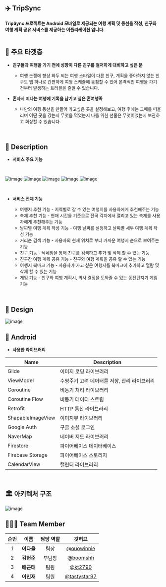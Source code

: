 ## ✈️ TripSync
**TripSync 프로젝트는 Android 모바일로 제공되는 여행 계획 및 동선을 작성, 친구와 여행 계획 공유 서비스를 제공하는 어플리케이션 입니다.**
<br/>
<br/>

## 🤵 주요 타겟층
- **친구들과 여행을 가기 전에 성향이 다른 친구를 철저하게 대비하고 싶은 분**
	-  여행 논쟁에 항상 화두 되는 여행 스타일이 다른 친구, 계획을 좋아하지 않는 친구도 앱 하나로 간편하게 여행 스케쥴에 동참할 수 있어 본격적인 여행을 가기 전부터 발생하는 트러블을 줄일 수 있습니다.

- **혼자서 떠나는 여행에 기록을 남기고 싶은 혼여행족**
	- 나만의 여행 동선을 만들어 가고싶은 곳을 설정해보고, 여행 후에는 그때를 떠올리며 어떤 곳을 갔는지 무엇을 먹었는지 나를 위한 선물은 무엇이었는지 보관하고 회상할 수 있습니다.
<br/>

## 📃 Description

- **서비스 주요 기능**
<br/>

![image](https://github.com/NBCAndroid15/TripSync/assets/138543028/9cf09c99-c407-4273-afa4-1af6efe3f320)
![image](https://github.com/NBCAndroid15/TripSync/assets/138543028/89b21a25-1a88-4752-9289-ac19123377cf)
![image](https://github.com/NBCAndroid15/TripSync/assets/138543028/e6257db2-6111-4e95-8624-b35f69a8c306)
![image](https://github.com/NBCAndroid15/TripSync/assets/138543028/c3107969-8563-4506-8979-f184de00e2cd)
![image](https://github.com/NBCAndroid15/TripSync/assets/138543028/6f51fd3f-00a1-4af5-8ad1-7c7ce7367690)


<br/>

- **서비스 전체 기능**

	- 여행지 추천 기능 - 지역별로 갈 수 있는 여행지를 사용자에게 추천해주는 기능
   	- 축제 추천 기능 - 현재 시간을 기준으로 전국 각지에서 열리고 있는 축제를 사용자에게 추천해주는 기능
   	- 날짜별 여행 계획 작성 기능 - 여행 날짜를 설정하고 날짜별 세부 여행 계획 작성 기능
	- 거리순 검색 기능 - 사용자의 현재 위치로 부터 가까운 여행지 순으로 보여주는 기능
   	- 친구 기능 - 닉네임을 통해 친구를 검색하고 추가 및 삭제 할 수 있는 기능
   	- 친구간 여행 계획 공유 기능 - 친구와 여행 계획을 공유 할 수 있는 기능
   	- 여행지 북마크 기능 - 사용자가 가고 싶은 여행지를 북마크에 추가하고 열람 및 삭제 할 수 있는 기능
   	- 게임 기능 - 친구와 여행 계획시, 의사 결정을 도와줄 수 있는 동전던지기 게임 기능
<br/>

## 📝 Design

![image](https://github.com/NBCAndroid15/TripSync/assets/138543028/05501924-58dc-4442-a23a-534c644e01ed)




## 📱 Android

- **사용한 라이브러리**

| Name             | Description                                  |
| ---------------- | -------------------------------------------- |
| Glide            | 이미지 로딩 라이브러리                       |
| ViewModel        | 수명주기 고려 데이터를 저장, 관리 라이브러리 |
| Coroutine        | 비동기 처리 라이브러리                       |
| Coroutine Flow   | 비동기 데이터 스트림                         |
| Retrofit         | HTTP 통신 라이브러리                         |
| ShapableImageView | 이미지뷰 라이브러리                         |
| Google Auth      | 구글 소셜 로그인                             |
| NaverMap        | 네이버 지도 라이브러리                         |
| Firestore              | 파이어베이스 데이터베이스                       |
| Firebase Storage              | 파이어베이스 스토리지                      |
| CalendarView     | 캘린더 라이브러리                            |

<br/>

## 🏛️ 아키텍처 구조

![image](https://github.com/NBCAndroid15/TripSync/assets/138543028/be8a3338-759f-490f-8639-4c4778071568)



## 👨‍👦‍👦 Team Member

|순번|이름|담당 역할|깃허브|
|:--:|:---:|:---:|:---:|
|1|**이다을**|팀장|[@ouowinnie](https://github.com/ouowinnie)|
|2|**김현준**|부팀장|[@boomshh](https://github.com/boomshh)|
|3|**배근태**|팀원|[@kt2790](https://github.com/kt2790)|
|4|**이인재**|팀원|[@tastystar97](https://github.com/tastystar97)|



